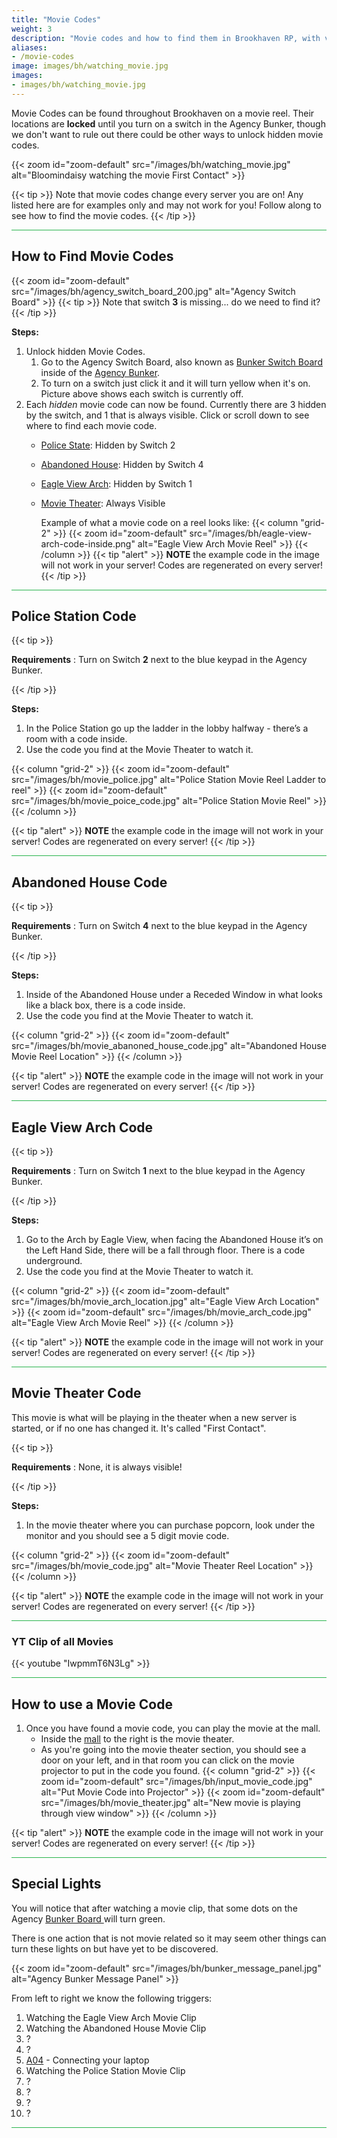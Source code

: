 ```yaml
---
title: "Movie Codes"
weight: 3
description: "Movie codes and how to find them in Brookhaven RP, with video of the movie. Part of Brookhaven Secrets and Mysteries."
aliases:
- /movie-codes
image: images/bh/watching_movie.jpg
images: 
- images/bh/watching_movie.jpg
---
```


Movie Codes can be found throughout Brookhaven on a movie reel. Their locations are **locked** until you turn on a switch in the Agency Bunker, though we don't want to rule out there could be other ways to unlock hidden movie codes.


{{< zoom id="zoom-default" src="/images/bh/watching_movie.jpg" alt="Bloomindaisy watching the movie First Contact" >}}

{{< tip >}}
Note that movie codes change every server you are on! Any listed here are for examples only and may not work for you! Follow along to see how to find the movie codes.
{{< /tip >}}

<hr style="background-color: #28b44c" size=8>

## How to Find Movie Codes

{{< zoom id="zoom-default" src="/images/bh/agency_switch_board_200.jpg" alt="Agency Switch Board" >}}
{{< tip >}}
Note that switch **3** is missing... do we need to find it?
{{< /tip >}}

**Steps:**

1. Unlock hidden Movie Codes.
    1. Go to the Agency Switch Board, also known as [Bunker Switch Board](../../terminology#bunker-switch-board) inside of the [Agency Bunker](/map/poi/agency-bunker/).
    2. To turn on a switch just click it and it will turn yellow when it's on. Picture above shows each switch is currently off.
1. Each _hidden_ movie code can now be found. Currently there are 3 hidden by the switch, and 1 that is always visible. Click or scroll down to see where to find each movie code.
    - [Police State](#police-station-code): Hidden by Switch 2
    - [Abandoned House](#abandoned-house-code): Hidden by Switch 4
    - [Eagle View Arch](#eagle-view-arch-code): Hidden by Switch 1
    - [Movie Theater](#movie-theater-code): Always Visible

        Example of what a movie code on a reel looks like: 
{{< column "grid-2" >}}
{{< zoom id="zoom-default" src="/images/bh/eagle-view-arch-code-inside.png" alt="Eagle View Arch Movie Reel" >}}
{{< /column >}}
    {{< tip "alert" >}}
**NOTE** the example code in the image will not work in your server! Codes are regenerated on every server!
    {{< /tip >}}



<hr style="background-color: #28b44c" size=8>

## Police Station Code

{{< tip >}}

**Requirements** : Turn on Switch **2** next to the blue keypad in the Agency Bunker.

{{< /tip >}}


**Steps:**

1. In the Police Station go up the ladder in the lobby halfway - there’s a room with a code inside. 
1. Use the code you find at the Movie Theater to watch it.

{{< column "grid-2" >}}
{{< zoom id="zoom-default" src="/images/bh/movie_police.jpg" alt="Police Station Movie Reel Ladder to reel" >}}
{{< zoom id="zoom-default" src="/images/bh/movie_poice_code.jpg" alt="Police Station Movie Reel" >}}
{{< /column >}}

{{< tip "alert" >}}
**NOTE** the example code in the image will not work in your server! Codes are regenerated on every server!
{{< /tip >}}

<hr style="background-color: #28b44c" size=8>

## Abandoned House Code

{{< tip >}}

**Requirements** : Turn on Switch **4** next to the blue keypad in the Agency Bunker.

{{< /tip >}}


**Steps:**

1. Inside of the Abandoned House under a Receded Window in what looks like a black box, there is a code inside. 
1. Use the code you find at the Movie Theater to watch it.

{{< column "grid-2" >}}
{{< zoom id="zoom-default" src="/images/bh/movie_abanoned_house_code.jpg" alt="Abandoned House Movie Reel Location" >}}
{{< /column >}}

{{< tip "alert" >}}
**NOTE** the example code in the image will not work in your server! Codes are regenerated on every server!
{{< /tip >}}

<hr style="background-color: #28b44c" size=8>

## Eagle View Arch Code

{{< tip >}}

**Requirements** : Turn on Switch **1** next to the blue keypad in the Agency Bunker.

{{< /tip >}}


**Steps:**

1. Go to the Arch by Eagle View, when facing the Abandoned House it’s on the Left Hand Side, there will be a fall through floor. There is a code underground.
1. Use the code you find at the Movie Theater to watch it. 

{{< column "grid-2" >}}
{{< zoom id="zoom-default" src="/images/bh/movie_arch_location.jpg" alt="Eagle View Arch Location" >}}
{{< zoom id="zoom-default" src="/images/bh/movie_arch_code.jpg" alt="Eagle View Arch Movie Reel" >}}
{{< /column >}}

{{< tip "alert" >}}
**NOTE** the example code in the image will not work in your server! Codes are regenerated on every server!
{{< /tip >}}

<hr style="background-color: #28b44c" size=8>



## Movie Theater Code

This movie is what will be playing in the theater when a new server is started, or if no one has changed it. It's called "First Contact". 

{{< tip >}}

**Requirements** : None, it is always visible!

{{< /tip >}}


**Steps:**

1. In the movie theater where you can purchase popcorn, look under the monitor and you should see a 5 digit movie code.

{{< column "grid-2" >}}
{{< zoom id="zoom-default" src="/images/bh/movie_code.jpg" alt="Movie Theater Reel Location" >}}
{{< /column >}}

{{< tip "alert" >}}
**NOTE** the example code in the image will not work in your server! Codes are regenerated on every server!
{{< /tip >}}

<hr style="background-color: #28b44c" size=8>

### YT Clip of all Movies

{{< youtube "IwpmmT6N3Lg" >}}

<hr style="background-color: #28b44c" size=8>

## How to use a Movie Code


1. Once you have found a movie code, you can play the movie at the mall.
    - Inside the [mall](/map/poi/mall/) to the right is the movie theater.
    - As you're going into the movie theater section, you should see a door on your left, and in that room you can click on the movie projector to put in the code you found.
{{< column "grid-2" >}}
{{< zoom id="zoom-default" src="/images/bh/input_movie_code.jpg" alt="Put Movie Code into Projector" >}}
{{< zoom id="zoom-default" src="/images/bh/movie_theater.jpg" alt="New movie is playing through view window" >}}
{{< /column >}}

{{< tip "alert" >}}
**NOTE** the example code in the image will not work in your server! Codes are regenerated on every server!
{{< /tip >}}

<hr style="background-color: #28b44c" size=8>

## Special Lights
You will notice that after watching a movie clip, that some dots on the Agency [Bunker Board ](../../terminology#bunker-board)will turn green.

There is one action that is not movie related so it may seem other things can turn these lights on but have yet to be discovered.

{{< zoom id="zoom-default" src="/images/bh/bunker_message_panel.jpg" alt="Agency Bunker Message Panel" >}}

From left to right we know the following triggers:

1. Watching the Eagle View Arch Movie Clip
1. Watching the Abandoned House Movie Clip
1. ?
1. ?
1. [A04](../light_panel#a04) - Connecting your laptop
1. Watching the Police Station Movie Clip
1. ?
1. ?
1. ?
1. ?


<hr style="background-color: #28b44c" size=8>


